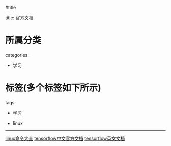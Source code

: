 #title

title: 官方文档
# 所属分类

categories:

- 学习

# 标签(多个标签如下所示)

tags:

- 学习

- linux


------

[linux命令大全](http://man.linuxde.net/)
[tensorflow中文官方文档](http://wiki.jikexueyuan.com/project/tensorflow-zh/get_started/os_setup.html)
[tensorflow英文文档](https://www.tensorflow.org/install/install_linux)
